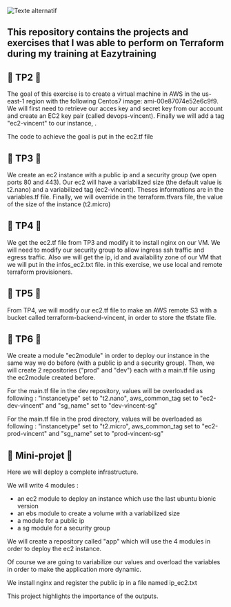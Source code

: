 
![Texte
   alternatif](https://upload.wikimedia.org/wikipedia/commons/0/04/Terraform_Logo.svg)

## This repository contains the projects and exercises that I was able to perform on Terraform during my training at Eazytraining

## :file_folder: TP2 :file_folder:

The goal of this exercise is to create a virtual machine in AWS in the us-east-1 region with the following Centos7 image: ami-00e87074e52e6c9f9.
We will first need to retrieve our acces key and secret key from our account and create an EC2 key pair (called devops-vincent).
Finally we will add a tag "ec2-vincent" to our instance, .

The code to achieve the goal is put in the ec2.tf file

## :file_folder: TP3 :file_folder:

We create an ec2 instance with a public ip and a security group (we open ports 80 and 443).
Our ec2 will have a variabilized size (the default value is t2.nano) and a variabilized tag (ec2-vincent). Theses informations are in the variables.tf file.
Finally, we will override in the terraform.tfvars file, the value of the size of the instance (t2.micro)

## :file_folder: TP4 :file_folder:

We get the ec2.tf file from TP3 and modify it to install nginx on our VM.
We will need to modify our security group to allow ingress ssh traffic and egress traffic.
Also we will get the ip, id and availability zone of our VM that we will put in the infos_ec2.txt file.
in this exercise, we use local and remote terraform provisioners.


## :file_folder: TP5 :file_folder:

From TP4, we will modify our ec2.tf file to make an AWS remote S3 with a bucket called terraform-backend-vincent, in order to store the tfstate file.

## :file_folder: TP6 :file_folder:

We create a module "ec2module" in order to deploy our instance in the same way we do before (with a public ip and a security group).
Then, we will create 2 repositories ("prod" and "dev") each with a main.tf file using the ec2module created before.

For the main.tf file in the dev repository, values will be overloaded as following :
"instancetype" set to "t2.nano", aws_common_tag set to "ec2-dev-vincent" and "sg_name" set to "dev-vincent-sg"

For the main.tf file in the prod directory, values will be overloaded as following :
"instancetype" set to "t2.micro", aws_common_tag set to "ec2-prod-vincent" and "sg_name" set to "prod-vincent-sg"

## :file_folder: Mini-projet :file_folder:
Here we will deploy a complete infrastructure.

We will write 4 modules :

- an ec2 module to deploy an instance which use the last ubuntu bionic version
- an ebs module to create a volume with a variabilized size
- a module for a public ip
- a sg module for a security group

We will create a repository called "app" which will use the 4 modules in order to deploy the ec2 instance.

Of course we are going to variabilize our values and overload the variables in order to make the application more dynamic.

We install nginx and register the public ip in a file named ip_ec2.txt

This project highlights the importance of the outputs.
